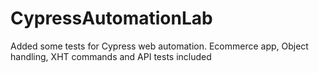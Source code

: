 # CypressAutomationLab
Added some tests for Cypress web automation. Ecommerce app, Object handling, XHT commands and API tests included
